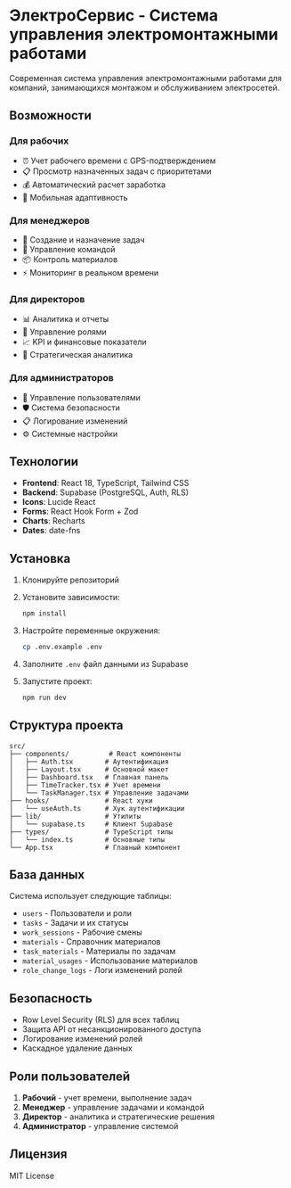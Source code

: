 # ЭлектроСервис - Система управления электромонтажными работами

Современная система управления электромонтажными работами для компаний, занимающихся монтажом и обслуживанием электросетей.

## Возможности

### Для рабочих
- ⏰ Учет рабочего времени с GPS-подтверждением
- 📋 Просмотр назначенных задач с приоритетами
- 💰 Автоматический расчет заработка
- 📱 Мобильная адаптивность

### Для менеджеров
- 📝 Создание и назначение задач
- 👥 Управление командой
- 📦 Контроль материалов
- ⚡ Мониторинг в реальном времени

### Для директоров
- 📊 Аналитика и отчеты
- 💼 Управление ролями
- 📈 KPI и финансовые показатели
- 🎯 Стратегическая аналитика

### Для администраторов
- 🔐 Управление пользователями
- 🛡️ Система безопасности
- 📋 Логирование изменений
- ⚙️ Системные настройки

## Технологии

- **Frontend**: React 18, TypeScript, Tailwind CSS
- **Backend**: Supabase (PostgreSQL, Auth, RLS)
- **Icons**: Lucide React
- **Forms**: React Hook Form + Zod
- **Charts**: Recharts
- **Dates**: date-fns

## Установка

1. Клонируйте репозиторий
2. Установите зависимости:
   ```bash
   npm install
   ```

3. Настройте переменные окружения:
   ```bash
   cp .env.example .env
   ```
   
4. Заполните `.env` файл данными из Supabase

5. Запустите проект:
   ```bash
   npm run dev
   ```

## Структура проекта

```
src/
├── components/          # React компоненты
│   ├── Auth.tsx        # Аутентификация
│   ├── Layout.tsx      # Основной макет
│   ├── Dashboard.tsx   # Главная панель
│   ├── TimeTracker.tsx # Учет времени
│   └── TaskManager.tsx # Управление задачами
├── hooks/              # React хуки
│   └── useAuth.ts      # Хук аутентификации
├── lib/                # Утилиты
│   └── supabase.ts     # Клиент Supabase
├── types/              # TypeScript типы
│   └── index.ts        # Основные типы
└── App.tsx             # Главный компонент
```

## База данных

Система использует следующие таблицы:
- `users` - Пользователи и роли
- `tasks` - Задачи и их статусы
- `work_sessions` - Рабочие смены
- `materials` - Справочник материалов
- `task_materials` - Материалы по задачам
- `material_usages` - Использование материалов
- `role_change_logs` - Логи изменений ролей

## Безопасность

- Row Level Security (RLS) для всех таблиц
- Защита API от несанкционированного доступа
- Логирование изменений ролей
- Каскадное удаление данных

## Роли пользователей

1. **Рабочий** - учет времени, выполнение задач
2. **Менеджер** - управление задачами и командой
3. **Директор** - аналитика и стратегические решения
4. **Администратор** - управление системой

## Лицензия

MIT License